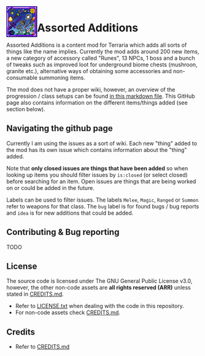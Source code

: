 <img align="left" width="80" src="icon.png" />

# Assorted Additions

Assorted Additions is a content mod for Terraria which adds all sorts of things like the name implies. Currently the mod adds around 200 new items, a new category of accessory called "Runes", 13 NPCs, 1 boss and a bunch of tweaks such as improved loot for underground biome chests (mushroon, granite etc.), alternative ways of obtaining some accessories and non-consumable summoning items.  

The mod does not have a proper wiki, however, an overview of the progression / class setups can be found [in this markdown file](ClassSetups.md). This GitHub page also contains information on the different items/things added (see section below).


## Navigating the github page

Currently I am using the issues as a sort of wiki. Each new "thing" added to the mod has its own issue which contains information about the "thing" added. 

Note that **only closed issues are things that have been added** so when looking up items you should filter issues by ```is:closed``` (or select closed) before searching for an item. Open issues are things that are being worked on or could be added in the future. 

Labels can be used to filter issues. The labels ```Melee```, ```Magic```, ```Ranged``` or ```Summon``` refer to weapons for that class. The ```bug``` label is for found bugs / bug reports and ```idea``` is for new additions that could be added.


## Contributing & Bug reporting

TODO

## License

The source code is licensed under The GNU General Public License v3.0, however, the other non-code assets are **all rights reserved (ARR)** unless stated in [CREDITS.md](CREDITS.md). 
- Refer to [LICENSE.txt](LICENSE) when dealing with the code in this repository.
- For non-code assets check [CREDITS.md](CREDITS.md).

## Credits
- Refer to [CREDITS.md](CREDITS.md)

